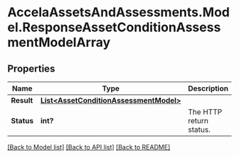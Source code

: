 # AccelaAssetsAndAssessments.Model.ResponseAssetConditionAssessmentModelArray
## Properties

Name | Type | Description | Notes
------------ | ------------- | ------------- | -------------
**Result** | [**List&lt;AssetConditionAssessmentModel&gt;**](AssetConditionAssessmentModel.md) |  | [optional] 
**Status** | **int?** | The HTTP return status. | [optional] 

[[Back to Model list]](../README.md#documentation-for-models) [[Back to API list]](../README.md#documentation-for-api-endpoints) [[Back to README]](../README.md)

